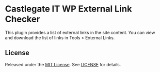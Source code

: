 # Castlegate IT WP External Link Checker

This plugin provides a list of external links in the site content. You can view and download the list of links in Tools > External Links.

## License

Released under the [MIT License](https://opensource.org/licenses/MIT). See [LICENSE](LICENSE) for details.
